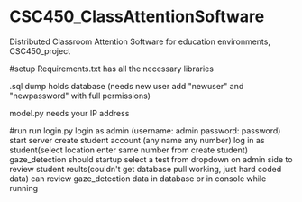 # CSC450_ClassAttentionSoftware
Distributed Classroom Attention Software for education environments, CSC450_project

#setup
Requirements.txt has all the necessary libraries

.sql dump holds database (needs new user add "newuser" and "newpassword" with full permissions)

model.py needs your IP address

#run
run login.py
login as admin (username: admin password: password)
start server
create student account (any name any number)
log in as student(select location enter same number from create student)
gaze_detection should startup
select a test from dropdown on admin side to review student reults(couldn't get database pull working, just hard coded data)
can review gaze_detection data in database or in console while running
